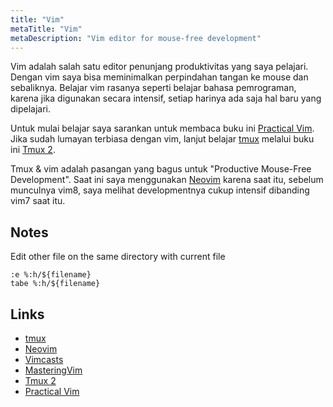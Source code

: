 ```yaml
---
title: "Vim"
metaTitle: "Vim"
metaDescription: "Vim editor for mouse-free development"
---
```


Vim adalah salah satu editor penunjang produktivitas yang saya pelajari. Dengan vim saya bisa meminimalkan perpindahan tangan ke mouse dan sebaliknya. Belajar vim rasanya seperti belajar bahasa pemrograman, karena jika digunakan secara intensif, setiap harinya ada saja hal baru yang dipelajari.

Untuk mulai belajar saya sarankan untuk membaca buku ini [Practical Vim](https://pragprog.com/book/dnvim/practical-vim). Jika sudah lumayan terbiasa dengan vim, lanjut belajar [tmux](https://notebook.wayanjimmy.xyz/programming/tmux) melalui buku ini [Tmux 2](https://pragprog.com/book/bhtmux2/tmux-2).

Tmux & vim adalah pasangan yang bagus untuk "Productive Mouse-Free Development". Saat ini saya menggunakan [Neovim](https://neovim.io) karena saat itu, sebelum munculnya vim8, saya melihat developmentnya cukup intensif dibanding vim7 saat itu.

## Notes

Edit other file on the same directory with current file

```
:e %:h/${filename}
tabe %:h/${filename}
```

## Links

- [tmux](https://notebook.wayanjimmy.xyz/programming/tmux)
- [Neovim](https://neovim.io)
- [Vimcasts](http://vimcasts.org)
- [MasteringVim](https://twitter.com/masteringvim)
- [Tmux 2](https://pragprog.com/book/bhtmux2/tmux-2)
- [Practical Vim](https://pragprog.com/book/dnvim/practical-vim)
